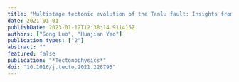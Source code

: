 ```yaml
---
title: "Multistage tectonic evolution of the Tanlu fault: Insights from upper crustal azimuthal anisotropy of the Chao Lake segment"
date: 2021-01-01
publishDate: 2023-01-12T12:38:14.911415Z
authors: ["Song Luo", "Huajian Yao"]
publication_types: ["2"]
abstract: ""
featured: false
publication: "*Tectonophysics*"
doi: "10.1016/j.tecto.2021.228795"
---
```


